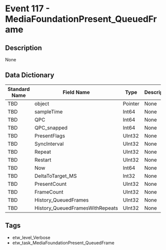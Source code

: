 # Event 117 - MediaFoundationPresent_QueuedFrame

## Description
None

## Data Dictionary
|Standard Name|Field Name|Type|Description|Sample Value|
|---|---|---|---|---|
|TBD|object|Pointer|None|`None`|
|TBD|sampleTime|Int64|None|`None`|
|TBD|QPC|Int64|None|`None`|
|TBD|QPC_snapped|Int64|None|`None`|
|TBD|PresentFlags|UInt32|None|`None`|
|TBD|SyncInterval|UInt32|None|`None`|
|TBD|Repeat|UInt32|None|`None`|
|TBD|Restart|UInt32|None|`None`|
|TBD|Now|Int64|None|`None`|
|TBD|DeltaToTarget_MS|Int32|None|`None`|
|TBD|PresentCount|UInt32|None|`None`|
|TBD|FrameCount|UInt32|None|`None`|
|TBD|History_QueuedFrames|UInt32|None|`None`|
|TBD|History_QueuedFramesWithRepeats|UInt32|None|`None`|

## Tags
* etw_level_Verbose
* etw_task_MediaFoundationPresent_QueuedFrame